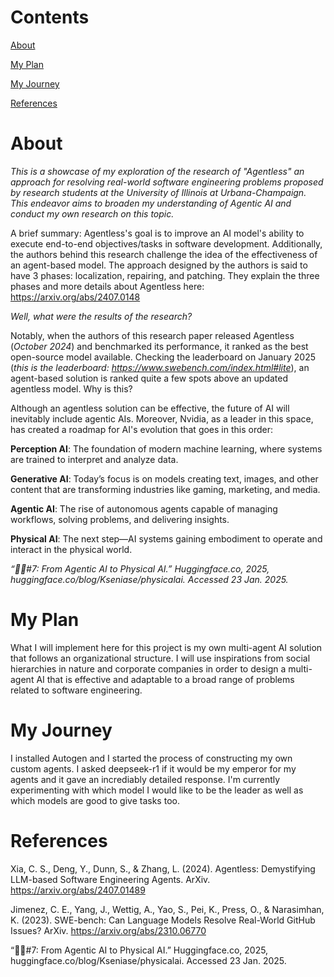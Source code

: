 # Contents
<a href="https://github.com/IrvinBarham1/Agentic-Artifical-Intelligence?tab=readme-ov-file#about">About</a>

<a href="https://github.com/IrvinBarham1/Agentic-Artifical-Intelligence?tab=readme-ov-file#my-plan">My Plan</a> 

<a href="https://github.com/IrvinBarham1/Agentic-Artifical-Intelligence?tab=readme-ov-file#my-journey">My Journey</a> 

<a href="https://github.com/IrvinBarham1/Agentic-Artifical-Intelligence?tab=readme-ov-file#references">References</a>

# About
*This is a showcase of my exploration of the research of "Agentless" an approach for resolving real-world software engineering problems proposed by research students at the University of Illinois at Urbana-Champaign. This endeavor aims to broaden my understanding of Agentic AI and conduct my own research on this topic.*

A brief summary: Agentless's goal is to improve an AI model's ability to execute end-to-end objectives/tasks in software development. Additionally, the authors behind this research challenge the idea of the effectiveness of an agent-based model. The approach designed by the authors is said to have 3 phases: localization, repairing, and patching. They explain the three phases and more details about Agentless here: https://arxiv.org/abs/2407.0148

*Well, what were the results of the research?*

Notably, when the authors of this research paper released Agentless (*October 2024*) and benchmarked its performance, it ranked as the best open-source model available. Checking the leaderboard on January 2025 (*this is the leaderboard: https://www.swebench.com/index.html#lite*), an agent-based solution is ranked quite a few spots above an updated agentless model. Why is this?

Although an agentless solution can be effective, the future of AI will inevitably include agentic AIs. Moreover, Nvidia, as a leader in this space, has created a roadmap for AI's evolution that goes in this order:

**Perception AI**: The foundation of modern machine learning, where systems are trained to interpret and analyze data.

**Generative AI**: Today’s focus is on models creating text, images, and other content that are transforming industries like gaming, marketing, and media.

**Agentic AI**: The rise of autonomous agents capable of managing workflows, solving problems, and delivering insights.

**Physical AI**: The next step—AI systems gaining embodiment to operate and interact in the physical world.

*“🦸🏻#7: From Agentic AI to Physical AI.” Huggingface.co, 2025, huggingface.co/blog/Kseniase/physicalai. Accessed 23 Jan. 2025.*
# My Plan

What I will implement here for this project is my own multi-agent AI solution that follows an organizational structure. I will use inspirations from social hierarchies in nature and corporate companies in order to design a multi-agent AI that is effective and adaptable to a broad range of problems related to software engineering. 

# My Journey
I installed Autogen and I started the process of constructing my own custom agents. I asked deepseek-r1 if it would be my emperor for my agents and it gave an incrediably detailed response. I'm currently experimenting with which model I would like to be the leader as well as which models are good to give tasks too.  

# References
Xia, C. S., Deng, Y., Dunn, S., & Zhang, L. (2024). Agentless: Demystifying LLM-based Software Engineering Agents. ArXiv. https://arxiv.org/abs/2407.01489

Jimenez, C. E., Yang, J., Wettig, A., Yao, S., Pei, K., Press, O., & Narasimhan, K. (2023). SWE-bench: Can Language Models Resolve Real-World GitHub Issues? ArXiv. https://arxiv.org/abs/2310.06770

“🦸🏻#7: From Agentic AI to Physical AI.” Huggingface.co, 2025, huggingface.co/blog/Kseniase/physicalai. Accessed 23 Jan. 2025.
